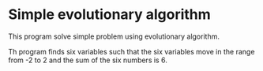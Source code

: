 # Simple evolutionary algorithm

This program solve simple problem using evolutionary algorithm.

Th program finds six variables such that the six variables move in the range from -2 to 2 and the sum of the six numbers is 6.

